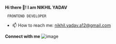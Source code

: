 **Hi there 👋!   I am NIKHIL YADAV**  

     FRONTEND DEVELOPER

- 📫 How to reach me: nikhil.yadav.a12@gmail.com

**Connect with me**
![image](https://github.com/nik-yadav/nik-yadav/assets/132257962/9b28c2f0-8aeb-4e47-93ed-6b358e778093)

